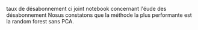 taux de désabonnement
ci joint notebook concernant l'éude des désabonnement
Nosus constatons que la méthode la plus performante est la random forest sans PCA.
